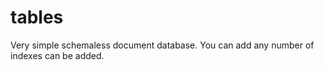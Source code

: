 # tables

Very simple schemaless document database. You can add any number of indexes can be added.
